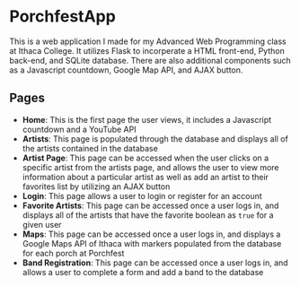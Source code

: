 # PorchfestApp
This is a web application I made for my Advanced Web Programming class at Ithaca College. It utilizes Flask to incorperate a HTML front-end, Python back-end, and SQLite database. There are also additional components such as a Javascript countdown, Google Map API, and AJAX button.

## Pages
- **Home**: This is the first page the user views, it includes a Javascript countdown and a YouTube API
- **Artists**: This page is populated through the database and displays all of the artists contained in the database
- **Artist Page**: This page can be accessed when the user clicks on a specific artist from the artists page, and allows the user to view more information about a particular artist as well as add an artist to their favorites list by utilizing an AJAX button
- **Login**: This page allows a user to login or register for an account
- **Favorite Artists**: This page can be accessed once a user logs in, and displays all of the artists that have the favorite boolean as `true` for a given user
- **Maps**: This page can be accessed once a user logs in, and displays a Google Maps API of Ithaca with markers populated from the database for each porch at Porchfest
- **Band Registration**: This page can be accessed once a user logs in, and allows a user to complete a form and add a band to the database
